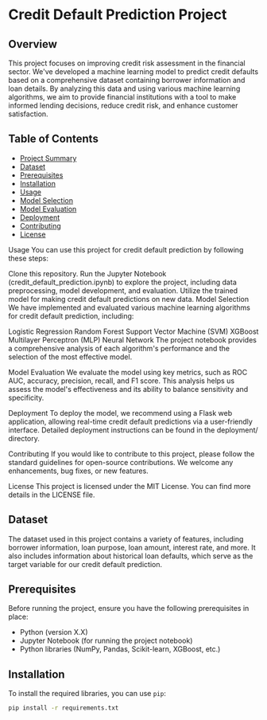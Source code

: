 # Credit Default Prediction Project

## Overview

This project focuses on improving credit risk assessment in the financial sector. We've developed a machine learning model to predict credit defaults based on a comprehensive dataset containing borrower information and loan details. By analyzing this data and using various machine learning algorithms, we aim to provide financial institutions with a tool to make informed lending decisions, reduce credit risk, and enhance customer satisfaction.

## Table of Contents

- [Project Summary](#project-summary)
- [Dataset](#dataset)
- [Prerequisites](#prerequisites)
- [Installation](#installation)
- [Usage](#usage)
- [Model Selection](#model-selection)
- [Model Evaluation](#model-evaluation)
- [Deployment](#deployment)
- [Contributing](#contributing)
- [License](#license)

Usage
You can use this project for credit default prediction by following these steps:

Clone this repository.
Run the Jupyter Notebook (credit_default_prediction.ipynb) to explore the project, including data preprocessing, model development, and evaluation.
Utilize the trained model for making credit default predictions on new data.
Model Selection
We have implemented and evaluated various machine learning algorithms for credit default prediction, including:

Logistic Regression
Random Forest
Support Vector Machine (SVM)
XGBoost
Multilayer Perceptron (MLP) Neural Network
The project notebook provides a comprehensive analysis of each algorithm's performance and the selection of the most effective model.

Model Evaluation
We evaluate the model using key metrics, such as ROC AUC, accuracy, precision, recall, and F1 score. This analysis helps us assess the model's effectiveness and its ability to balance sensitivity and specificity.

Deployment
To deploy the model, we recommend using a Flask web application, allowing real-time credit default predictions via a user-friendly interface. Detailed deployment instructions can be found in the deployment/ directory.

Contributing
If you would like to contribute to this project, please follow the standard guidelines for open-source contributions. We welcome any enhancements, bug fixes, or new features.

License
This project is licensed under the MIT License. You can find more details in the LICENSE file.

## Dataset

The dataset used in this project contains a variety of features, including borrower information, loan purpose, loan amount, interest rate, and more. It also includes information about historical loan defaults, which serve as the target variable for our credit default prediction.

## Prerequisites

Before running the project, ensure you have the following prerequisites in place:

- Python (version X.X)
- Jupyter Notebook (for running the project notebook)
- Python libraries (NumPy, Pandas, Scikit-learn, XGBoost, etc.)

## Installation

To install the required libraries, you can use `pip`:

```bash
pip install -r requirements.txt
